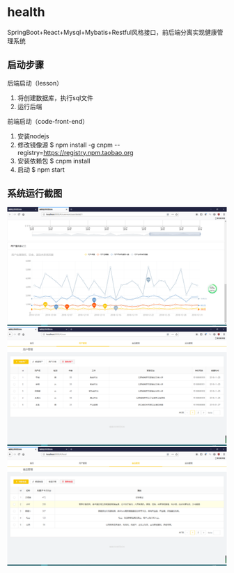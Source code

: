 # health
SpringBoot+React+Mysql+Mybatis+Restful风格接口，前后端分离实现健康管理系统
## 启动步骤

后端启动（lesson）
1. 将创建数据库，执行sql文件
2. 运行后端

前端启动（code-front-end）
1. 安装nodejs
2. 修改镜像源
$ npm install -g cnpm --registry=https://registry.npm.taobao.org
3. 安装依赖包
$ cnpm install
4. 启动
$ npm start

## 系统运行截图
![运行截图](https://github.com/SunShiFu/health/blob/master/images/TIM%E6%88%AA%E5%9B%BE20190613093131.png)
![运行截图](https://github.com/SunShiFu/health/blob/master/images/TIM%E6%88%AA%E5%9B%BE20190613093203.png)
![运行截图](https://github.com/SunShiFu/health/blob/master/images/TIM%E6%88%AA%E5%9B%BE20190613093223.png)
